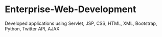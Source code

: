 # Enterprise-Web-Development
Developed applications using Servlet, JSP, CSS, HTML, XML, Bootstrap, Python, Twitter API, AJAX 
